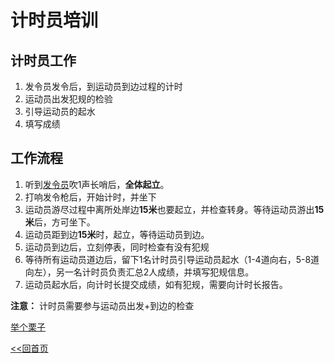 # 计时员培训

## 计时员工作

1. 发令员发令后，到运动员到边过程的计时
2. 运动员出发犯规的检验
3. 引导运动员的起水
4. 填写成绩

## 工作流程

1. 听到[发令员](../dispatcher/README.md)吹1声长哨后，**全体起立**。
2. 打响发令枪后，开始计时，并坐下
3. 运动员游尽过程中离所处岸边**15米**也要起立，并检查转身。等待运动员游出**15米**后，方可坐下。
4. 运动员距到边**15米**时，起立，等待运动员到边。
5. 运动员到边后，立刻停表，同时检查有没有犯规
6. 等待所有运动员道边后，留下1名计时员引导运动员起水（1-4道向右，5-8道向左），另一名计时员负责汇总2人成绩，并填写犯规信息。
7. 运动员起水后，向计时长提交成绩，如有犯规，需要向计时长报告。

**注意：** 计时员需要参与运动员出发+到边的检查

[举个栗子](https://www.bilibili.com/video/BV1yKn3z6EQF/?spm_id_from=333.337.search-card.all.click)

[<<回首页](../README.md)